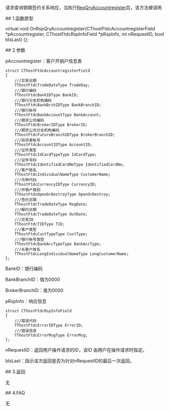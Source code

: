 <p>请求查询银期签约关系响应，当执行<a href="../../CTHOSTFTDCTRADERSPI/REQQRYACCOUNTREGISTER/">ReqQryAccountregister</a>后，该方法被调用</p>
<span class="anchor" id="5843bd26-a8cc-44dc-9f17-8ae073864139"></span>
## 1.函数原型
<p>virtual void OnRspQryAccountregister(CThostFtdcAccountregisterField *pAccountregister, CThostFtdcRspInfoField *pRspInfo, int nRequestID, bool bIsLast) {};</p>
<span class="anchor" id="c42f4b4c-6038-4220-9057-5f5ebc77054d"></span>
## 2.参数
<p>pAccountregister：客户开销户信息表</p>
<pre><code>struct CThostFtdcAccountregisterField
{
    ///交易日期
    TThostFtdcTradeDateType TradeDay;
    ///银行编码
    TThostFtdcBankIDType BankID;
    ///银行分支机构编码
    TThostFtdcBankBrchIDType BankBranchID;
    ///银行帐号
    TThostFtdcBankAccountType BankAccount;
    ///期货公司编码
    TThostFtdcBrokerIDType BrokerID;
    ///期货公司分支机构编码
    TThostFtdcFutureBranchIDType BrokerBranchID;
    ///投资者帐号
    TThostFtdcAccountIDType AccountID;
    ///证件类型
    TThostFtdcIdCardTypeType IdCardType;
    ///证件号码
    TThostFtdcIdentifiedCardNoType IdentifiedCardNo;
    ///客户姓名
    TThostFtdcIndividualNameType CustomerName;
    ///币种代码
    TThostFtdcCurrencyIDType CurrencyID;
    ///开销户类别
    TThostFtdcOpenOrDestroyType OpenOrDestroy;
    ///签约日期
    TThostFtdcTradeDateType RegDate;
    ///解约日期
    TThostFtdcTradeDateType OutDate;
    ///交易ID
    TThostFtdcTIDType TID;
    ///客户类型
    TThostFtdcCustTypeType CustType;
    ///银行帐号类型
    TThostFtdcBankAccTypeType BankAccType;
    ///长客户姓名
    TThostFtdcLongIndividualNameType LongCustomerName;
};
</code></pre>
<p>BankID：银行编码</p>
<p>BankBranchID：值为0000</p>
<p>BrokerBranchID：值为0000</p>
<p>pRspInfo：响应信息</p>
<pre><code>struct CThostFtdcRspInfoField
{
    ///错误代码
    TThostFtdcErrorIDType ErrorID;
    ///错误信息
    TThostFtdcErrorMsgType ErrorMsg;
};
</code></pre>
<p>nRequestID：返回用户操作请求的ID，该ID 由用户在操作请求时指定。</p>
<p>bIsLast：指示该次返回是否为针对nRequestID的最后一次返回。</p>
<span class="anchor" id="1e818f24-d450-4983-a0cd-3348b364aae1"></span>
## 3.返回
<p>无</p>
<span class="anchor" id="3476c562-b444-44ca-a590-1bd3e91d7319"></span>
## 4.FAQ
<p>无</p>
